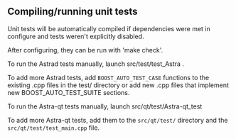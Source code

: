 Compiling/running unit tests
------------------------------------

Unit tests will be automatically compiled if dependencies were met in configure
and tests weren't explicitly disabled.

After configuring, they can be run with 'make check'.

To run the Astrad tests manually, launch src/test/test_Astra .

To add more Astrad tests, add `BOOST_AUTO_TEST_CASE` functions to the existing
.cpp files in the test/ directory or add new .cpp files that
implement new BOOST_AUTO_TEST_SUITE sections.

To run the Astra-qt tests manually, launch src/qt/test/Astra-qt_test

To add more Astra-qt tests, add them to the `src/qt/test/` directory and
the `src/qt/test/test_main.cpp` file.
